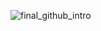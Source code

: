 ![final_github_intro](https://user-images.githubusercontent.com/26340308/113274538-65b43200-9310-11eb-9d60-502fed8925f4.png)
